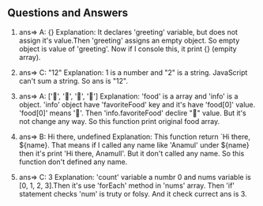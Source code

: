 ## Questions and Answers

1. ans=> A: {}
Explanation:
It declares 'greeting' variable, but does not assign it's value.Then 'greeting' assigns an empty object. So empty object is value of 'greeting'. Now if I console this, it print {} (empity array).


2. ans=> C: "12"
Explanation:
1 is a number and "2" is a string. JavaScript can't sum a string. So ans is "12".


3. ans=> A: ['🍕', '🍫', '🥑', '🍔']
Explanation: 
'food' is a array and 'info' is a object. 'info' object have 'favoriteFood' key and it's have 'food[0]' value. 'food[0]' means '🍕'. Then 'info.favoriteFood' declire "🍝" value. But it's not change any way. So this function print original food array.


4. ans=> B: Hi there, undefined
Explanation:
This function return `Hi there, ${name}. That means if I called any name like 'Anamul' under ${name} then it's print 'Hi there, Anamull'. But it don't called any name. So this function don't defined any name.


5. ans=> C: 3
Explanation:
'count' variable a numbr 0 and nums variable is [0, 1, 2, 3].Then it's use 'forEach' method in 'nums' array. Then 'if' statement checks 'num' is truty or folsy. And it check currect ans is 3.